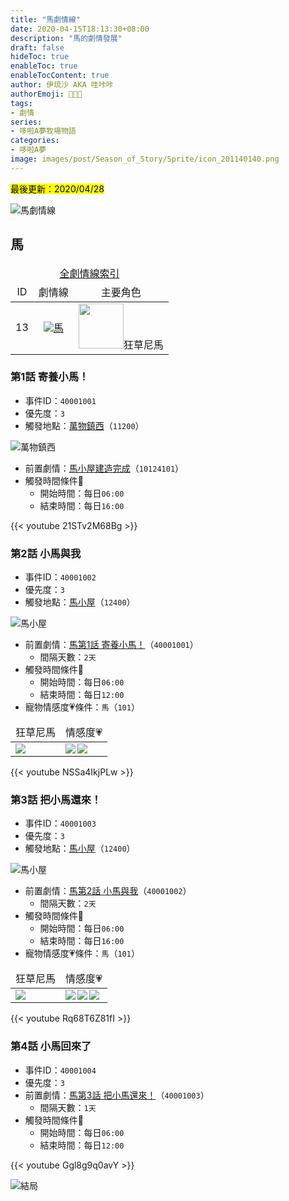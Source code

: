 ```yaml
---
title: "馬劇情線"
date: 2020-04-15T18:13:30+08:00
description: "馬的劇情發展"
draft: false
hideToc: true
enableToc: true
enableTocContent: true
author: 伊琉沙 AKA 哇咔咔
authorEmoji: 👩🏿‍🚀
tags: 
- 劇情
series:
- 哆啦A夢牧場物語
categories:
- 哆啦A夢
image: images/post/Season_of_Story/Sprite/icon_201140140.png
---
```

<mark>最後更新：2020/04/28</mark>

![馬劇情線](/images/post/Season_of_Story/Texture2D/EventImage_3000.png)

## 馬
<table>
    <thead>
        <tr>
            <td align="center" colspan="10" class="expand__content"><a href="../doraemon-story-index/#劇情線">全劇情線索引</a></td>
        </tr>
        <tr>
            <td align="center">ID</td>
            <td align="center">劇情線</td>
            <td align="center" colspan="10">主要角色</td>
        </tr>
    </thead>
    <tr>
        <td align="center" class="breadcrumb">13</td>
        <td align="center"><a href="../doraemon-story-13"><img src= "/images/post/Season_of_Story/Sprite/icon_201140140.png">馬</a></td>
        <td align="center"><img width="72px" src= "/images/post/Season_of_Story/Sprite/icon_201042020.png">狂草尼馬</td>
    </tr>
</table>

### 第1話 寄養小馬！
+ 事件ID：`40001001`
+ 優先度：`3`
+ 觸發地點：[萬物鎮西](../doraemon-story-map-11200-west-natura)（`11200`）

![萬物鎮西](/images/post/Season_of_Story/Map/11200.png)
+ 前置劇情：[馬小屋建造完成](../doraemon-story-1/#馬小屋建造完成)（`10124101`）
+ 觸發時間條件📆
    + 開始時間：每日`06:00`
    + 結束時間：每日`16:00`

{{< youtube 21STv2M68Bg >}}

### 第2話 小馬與我
+ 事件ID：`40001002`
+ 優先度：`3`
+ 觸發地點：[馬小屋](../doraemon-story-map-10000-nobita-farm/#馬小屋)（`12400`）

![馬小屋](/images/post/Season_of_Story/Map/12400.png)
+ 前置劇情：[馬第1話 寄養小馬！](#第1話-寄養小馬)（`40001001`）
    + 間隔天數：`2天`
+ 觸發時間條件📆
    + 開始時間：每日`06:00`
    + 結束時間：每日`12:00`
+ 寵物情感度💗條件：`馬`（`101`）
<table>
    <thead>
        <tr>
            <td align="center">狂草尼馬</td>
            <td align="center">情感度💗</td>
        </tr>
    </thead>
    <tr>
        <td><img src= "/images/post/Season_of_Story/Sprite/icon_201042020.png"></td>
        <td><img align="left" src= "/images/post/Icon_Heart_Full.png"><img align="left" src= "/images/post/Icon_Heart_Half.png"></td>
    </tr>
</table>

{{< youtube NSSa4IkjPLw >}}

### 第3話 把小馬還來！
+ 事件ID：`40001003`
+ 優先度：`3`
+ 觸發地點：[馬小屋](../doraemon-story-map-10000-nobita-farm/#馬小屋)（`12400`）

![馬小屋](/images/post/Season_of_Story/Map/12400.png)
+ 前置劇情：[馬第2話 小馬與我](#第2話-小馬與我)（`40001002`）
    + 間隔天數：`2天`
+ 觸發時間條件📆
    + 開始時間：每日`06:00`
    + 結束時間：每日`16:00`
+ 寵物情感度💗條件：`馬`（`101`）
<table>
    <thead>
        <tr>
            <td align="center">狂草尼馬</td>
            <td align="center">情感度💗</td>
        </tr>
    </thead>
    <tr>
        <td><img src= "/images/post/Season_of_Story/Sprite/icon_201042020.png"></td>
        <td><img align="left" src= "/images/post/Icon_Heart_Full.png"><img align="left" src= "/images/post/Icon_Heart_Full.png"><img align="left" src= "/images/post/Icon_Heart_Half.png"></td>
    </tr>
</table>

{{< youtube Rq68T6Z81fI >}}

### 第4話 小馬回來了
+ 事件ID：`40001004`
+ 優先度：`3`
+ 前置劇情：[馬第3話 把小馬還來！](#第3話-把小馬還來)（`40001003`）
    + 間隔天數：`1天`
+ 觸發時間條件📆
    + 開始時間：每日`06:00`
    + 結束時間：每日`12:00`

{{< youtube Ggl8g9q0avY >}}

![結局](/images/post/Season_of_Story/Texture2D/EventImage_3000.png)